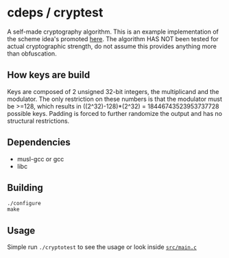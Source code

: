# cdeps / cryptest

A self-made cryptography algorithm. This is an example implementation of the scheme idea's promoted [here](https://gist.github.com/finwo/ebfd96e35eeffc19dc25f5afc11b9c98). The algorithm HAS NOT been tested for actual cryptographic strength, do not assume this provides anything more than obfuscation.

## How keys are build

Keys are composed of 2 unsigned 32-bit integers, the multiplicand and the modulator. The only restriction on these numbers is that the modulator must be >=128, which results in ((2^32)-128)*(2^32) = 18446743523953737728 possible keys. Padding is forced to further randomize the output and has no structural restrictions.

## Dependencies

- musl-gcc or gcc
- libc

## Building

```
./configure
make
```

## Usage

Simple run `./cryptotest` to see the usage or look inside [`src/main.c`](https://github.com/cdeps/cryptest/blob/master/src/main.c)
